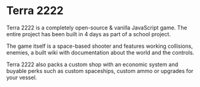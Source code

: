 # Terra 2222

Terra 2222 is a completely open-source & vanilla JavaScript game. The entire project has been built in 4 days as part of a school project. 

The game itself is a space-based shooter and features working collisions, enemies, a built wiki with documentation about the world and the controls. 

Terra 2222 also packs a custom shop with an economic system and buyable perks such as custom spaceships, custom ammo or upgrades for your vessel.
